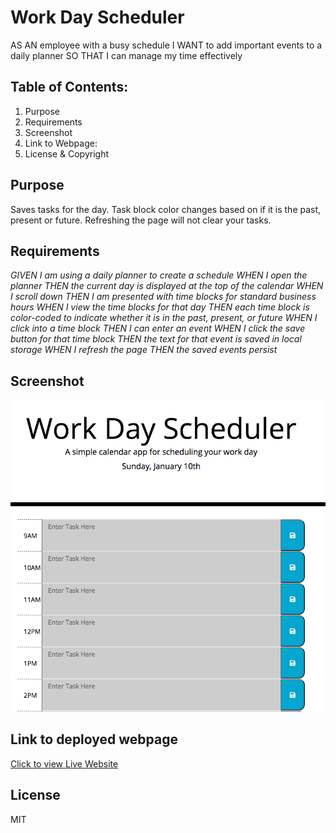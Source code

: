 # Work Day Scheduler
AS AN employee with a busy schedule
I WANT to add important events to a daily planner
SO THAT I can manage my time effectively

## Table of Contents:
1. Purpose
2. Requirements
3. Screenshot
4. Link to Webpage:
5. License & Copyright

## Purpose
Saves tasks for the day. Task block color changes based on if it is the past, present or future. Refreshing the page will not clear your tasks.

## Requirements

_GIVEN I am using a daily planner to create a schedule_
_WHEN I open the planner_
_THEN the current day is displayed at the top of the calendar_
_WHEN I scroll down_
_THEN I am presented with time blocks for standard business hours_
_WHEN I view the time blocks for that day_
_THEN each time block is color-coded to indicate whether it is in the past, present, or future_
_WHEN I click into a time block_
_THEN I can enter an event_
_WHEN I click the save button for that time block_
_THEN the text for that event is saved in local storage_
_WHEN I refresh the page_
_THEN the saved events persist_

## Screenshot

![screenshor](./assets/images/screenshot1.png)


## Link to deployed webpage

[Click to view Live Website](https://rajendra-dhanraj.github.io/Work-Day-Scheduler/ "Work Day Scheduler")

## License

MIT